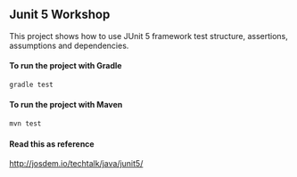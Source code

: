 Junit 5 Workshop
------------------------------------

This project shows how to use JUnit 5 framework test structure, assertions, assumptions and dependencies.

#### To run the project with Gradle

```bash
gradle test
```

#### To run the project with Maven

```bash
mvn test
```

#### Read this as reference

http://josdem.io/techtalk/java/junit5/

